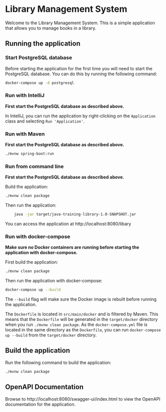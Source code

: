 # Library Management System

Welcome to the Library Management System. This is a simple application that allows you to manage books in a library.

## Running the application

### Start PostgreSQL database

Before starting the application for the first time you will need to start the PostgreSQL database. You can do this by
running the following command:

```bash
docker-compose up -d postgresql
```

### Run with IntelliJ

**First start the PostgreSQL database as described above.**

In IntelliJ, you can run the application by right-clicking on the `Application` class and selecting `Run 'Application'`.

### Run with Maven

**First start the PostgreSQL database as described above.**

```bash
./mvnw spring-boot:run
```

### Run from command line

**First start the PostgreSQL database as described above.**

Build the application:

```bash
./mvnw clean package 
```

Then run the application:

```bash
    java -jar target/java-training-library-1.0-SNAPSHOT.jar
```

You can access the application at http://localhost:8080/libary

### Run with docker-compose

**Make sure no Docker containers are running before starting the application with docker-compose.**

First build the application:

```bash
./mvnw clean package
```

Then run the application with docker-compose:

```bash
docker-compose up --build 
```

The `--build` flag will make sure the Docker image is rebuilt before running the application.

The `Dockerfile` is located in `src/main/docker` and is filtered by Maven. This means that the `Dockerfile` will be
generated in the `target/docker` directory when you run `./mvnw clean package`.
As the `docker-compose.yml` file is located in the same directory as the `Dockerfile`, you can
run `docker-compose up --build` from the `target/docker` directory.

## Build the application

Run the following command to build the application:

```bash
./mvnw clean package
```

## OpenAPI Documentation

Browse to http://localhost:8080/swagger-ui/index.html to view the OpenAPI documentation for the application.

